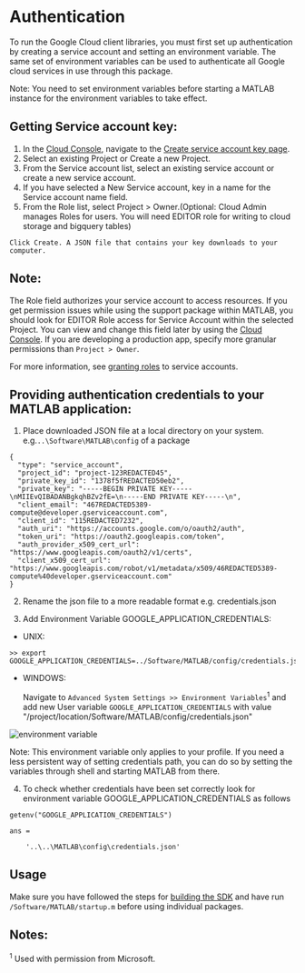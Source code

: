 # Authentication

To run the Google Cloud client libraries, you must first set up authentication by creating a service account and setting an environment variable.
The same set of environment variables can be used to authenticate all Google cloud services in use through this package.

Note: You need to set environment variables before starting a MATLAB instance for the environment variables to take effect.

## Getting Service account key:
1. In the [Cloud Console](https://console.cloud.google.com/), navigate to the [Create service account key page](https://console.cloud.google.com/apis/credentials/serviceaccountkey).
2. Select an existing Project or Create a new Project.
3. From the Service account list, select an existing service account or create a new service account.
4. If you have selected a New Service account, key in a name for the Service account name field.
5. From the Role list, select Project > Owner.(Optional: Cloud Admin manages Roles for users. You will need EDITOR role for writing to cloud storage and bigquery tables)

```Click Create. A JSON file that contains your key downloads to your computer.```

## Note:
The Role field authorizes your service account to access resources. If you get permission issues while using the support package within MATLAB, you should look for EDITOR Role access for Service Account within the selected Project.
You can view and change this field later by using the [Cloud Console](https://console.cloud.google.com/). If you are developing a production app, specify more granular permissions than ```Project > Owner```.

For more information, see [granting roles](https://cloud.google.com/iam/docs/granting-roles-to-service-accounts) to service accounts.

## Providing authentication credentials to your MATLAB application:
1. Place downloaded JSON file at a local directory on your system. e.g.```..\Software\MATLAB\config``` of a package
```
{
  "type": "service_account",
  "project_id": "project-123REDACTED45",
  "private_key_id": "1378f5fREDACTED50eb2",
  "private_key": "-----BEGIN PRIVATE KEY-----\nMIIEvQIBADANBgkqhBZv2fE=\n-----END PRIVATE KEY-----\n",
  "client_email": "467REDACTED5389-compute@developer.gserviceaccount.com",
  "client_id": "115REDACTED7232",
  "auth_uri": "https://accounts.google.com/o/oauth2/auth",
  "token_uri": "https://oauth2.googleapis.com/token",
  "auth_provider_x509_cert_url": "https://www.googleapis.com/oauth2/v1/certs",
  "client_x509_cert_url": "https://www.googleapis.com/robot/v1/metadata/x509/46REDACTED5389-compute%40developer.gserviceaccount.com"
}
```
2. Rename the json file to a more readable format e.g. credentials.json

3. Add Environment Variable GOOGLE_APPLICATION_CREDENTIALS:

* UNIX:

```
>> export GOOGLE_APPLICATION_CREDENTIALS=../Software/MATLAB/config/credentials.json;
```

* WINDOWS:

  Navigate to ```Advanced System Settings >> Environment Variables```<sup>1</sup> and add new User variable ```GOOGLE_APPLICATION_CREDENTIALS``` with value "/project/location/Software/MATLAB/config/credentials.json"

![environment variable](images/Windows_env_var.png)

 Note: This environment variable only applies to your profile. If you need a less persistent way of setting credentials path, you can do so by setting the variables through shell and starting MATLAB from there.

4. To check whether credentials have been set correctly look for environment variable GOOGLE_APPLICATION_CREDENTIALS as follows
```
getenv("GOOGLE_APPLICATION_CREDENTIALS")

ans =

    '..\..\MATLAB\config\credentials.json'
```

## Usage

Make sure you have followed the steps for [building the SDK](Installation.md) and have run ```/Software/MATLAB/startup.m``` before using individual packages.

## Notes:

<sup>1</sup> Used with permission from Microsoft.

[//]: #  (Copyright 2020 The MathWorks, Inc.)
